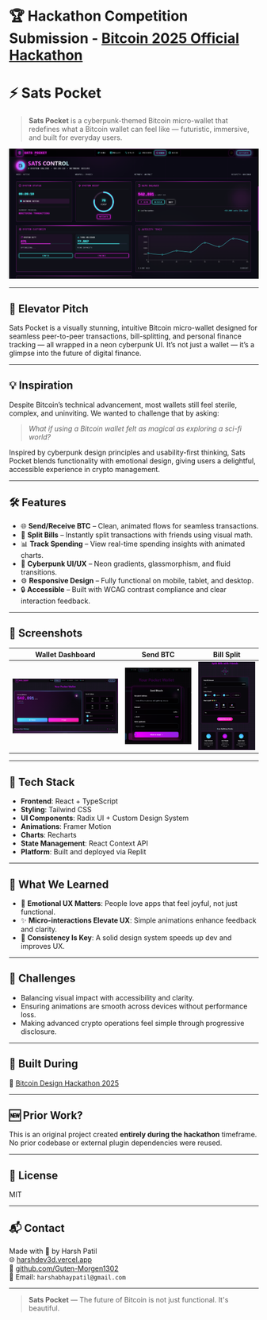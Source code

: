 # 🏆 Hackathon Competition Submission - [Bitcoin 2025 Official Hackathon](https://b25.devpost.com/)

# ⚡ Sats Pocket

> **Sats Pocket** is a cyberpunk-themed Bitcoin micro-wallet that redefines what a Bitcoin wallet can feel like — futuristic, immersive, and built for everyday users.

![Sats Pocket Hero](./assets/satspocket-banner.png)

---

## 🚀 Elevator Pitch

Sats Pocket is a visually stunning, intuitive Bitcoin micro-wallet designed for seamless peer-to-peer transactions, bill-splitting, and personal finance tracking — all wrapped in a neon cyberpunk UI. It’s not just a wallet — it’s a glimpse into the future of digital finance.

---

## 💡 Inspiration

Despite Bitcoin’s technical advancement, most wallets still feel sterile, complex, and uninviting. We wanted to challenge that by asking:

> *What if using a Bitcoin wallet felt as magical as exploring a sci-fi world?*

Inspired by cyberpunk design principles and usability-first thinking, Sats Pocket blends functionality with emotional design, giving users a delightful, accessible experience in crypto management.

---

## 🛠️ Features

- 🌐 **Send/Receive BTC** – Clean, animated flows for seamless transactions.
- 🤝 **Split Bills** – Instantly split transactions with friends using visual math.
- 📊 **Track Spending** – View real-time spending insights with animated charts.
- 💎 **Cyberpunk UI/UX** – Neon gradients, glassmorphism, and fluid transitions.
- ⚙️ **Responsive Design** – Fully functional on mobile, tablet, and desktop.
- 🔒 **Accessible** – Built with WCAG contrast compliance and clear interaction feedback.

---

## 📸 Screenshots

| Wallet Dashboard | Send BTC | Bill Split |
|------------------|----------|------------|
| ![](./assets/screenshot1.png) | ![](./assets/screenshot2.png) | ![](./assets/screenshot3.png) |

---

## 🧩 Tech Stack

- **Frontend**: React + TypeScript  
- **Styling**: Tailwind CSS  
- **UI Components**: Radix UI + Custom Design System  
- **Animations**: Framer Motion  
- **Charts**: Recharts  
- **State Management**: React Context API  
- **Platform**: Built and deployed via Replit

---

## 🧠 What We Learned

- 🎨 **Emotional UX Matters**: People love apps that feel joyful, not just functional.
- ✨ **Micro-interactions Elevate UX**: Simple animations enhance feedback and clarity.
- 📐 **Consistency Is Key**: A solid design system speeds up dev and improves UX.

---

## 🧗 Challenges

- Balancing visual impact with accessibility and clarity.
- Ensuring animations are smooth across devices without performance loss.
- Making advanced crypto operations feel simple through progressive disclosure.

---

## 🧱 Built During

🔗 [Bitcoin Design Hackathon 2025](https://bitcoin.design/hackathon)

---

## 🆕 Prior Work?

This is an original project created **entirely during the hackathon** timeframe. No prior codebase or external plugin dependencies were reused.

---

## 🧾 License

MIT

---

## 📬 Contact

Made with 💜 by Harsh Patil  
🌐 [harshdev3d.vercel.app](https://harshdev3d.vercel.app)  
🐙 [github.com/Guten-Morgen1302](https://github.com/Guten-Morgen1302)  
📩 Email: `harshabhaypatil@gmail.com`

---

> **Sats Pocket** — The future of Bitcoin is not just functional. It's beautiful.
